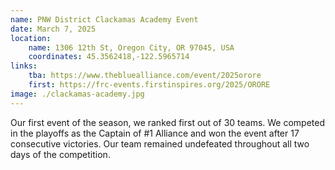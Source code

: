 ```yaml
---
name: PNW District Clackamas Academy Event
date: March 7, 2025
location:
    name: 1306 12th St, Oregon City, OR 97045, USA
    coordinates: 45.3562418,-122.5965714
links:
    tba: https://www.thebluealliance.com/event/2025orore
    first: https://frc-events.firstinspires.org/2025/ORORE
image: ./clackamas-academy.jpg
---
```


Our first event of the season, we ranked first out of 30 teams.
We competed in the playoffs as the Captain of #1 Alliance and won the
event after 17 consecutive victories. Our team remained undefeated
throughout all two days of the competition.